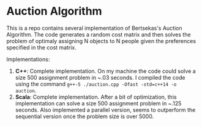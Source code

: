 # Auction Algorithm

This is a repo contains several implementation of Bertsekas's Auction Algorithm. The code generates a random cost matrix and then solves the problem of optimaly assigning N objects to N people given the preferences specified in the cost matrix.

Implementations:

1. **C++**: Complete implementation. On my machine the code could solve a size 500 assignment problem in ~.03 seconds. I compiled the code using the command `g++-5 ./auction.cpp -Ofast -std=c++14 -o auction`.
2. **Scala**: Complete implementation. After a bit of optimization, this implementation can solve a size 500 assignment problem in ~.125 seconds. Also implemented a parallel version, seems to outperform the sequential version once the problem size is over 5000. 

